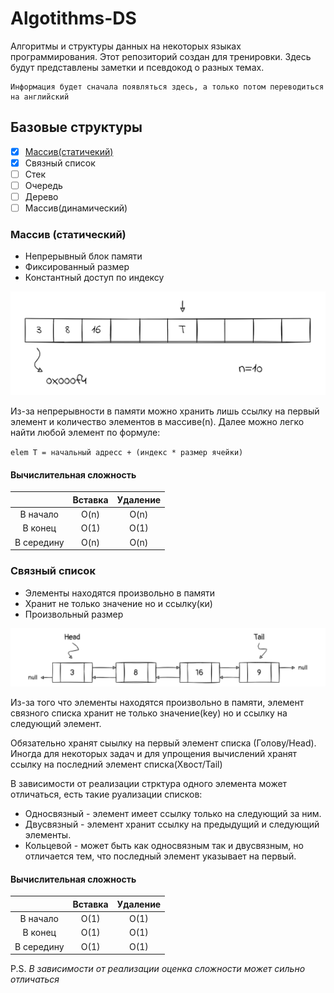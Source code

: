 # Algotithms-DS

Алгоритмы и структуры данных на некоторых языках программирования. Этот репозиторий создан для тренировки. Здесь будут представлены заметки и псевдокод о разных темах.

    Информация будет сначала появляться здесь, а только потом переводиться на английский

## Базовые структуры

* [x] [Массив(статичекий)](#array)
* [x] Связный список
* [ ] Стек
* [ ] Очередь
* [ ] Дерево
* [ ] Массив(динамический)

### Массив (статический) <a name="array"></a>

* Непрерывный блок памяти
* Фиксированный размер
* Константный доступ по индексу

![array image](array-static.png)

Из-за непрерывности в памяти можно хранить лишь ссылку на первый элемент и количество элементов в массиве(n). Далее можно легко найти любой элемент по формуле:

`
elem T = начальный адресс + (индекс * размер ячейки)
`

#### Вычислительная сложность

|            | Вставка | Удаление |
| :--------: | :-----: | :------: |
|  В начало  |  O(n)   |   O(n)   |
|  В конец   |  O(1)   |   O(1)   |
| В середину |  O(n)   |   O(n)   |

### Связный список

* Элементы находятся произвольно в памяти
* Хранит не только значение но и ссылку(ки)
* Произвольный размер

![linked list image](linked-list.png)

Из-за того что элементы находятся произвольно в памяти, элемент связного списка хранит не только значение(key) но и ссылку на следующий элемент.

Обязательно хранят сыылку на первый элемент списка (Голову/Head). Иногда для некоторых задач и для упрощения вычислений хранят ссылку на последний элемент списка(Хвост/Tail)

В зависимости от реализации стрктура одного элемента может отличаться, есть такие руализации списков:

* Односвязный - элемент имеет ссылку только на следующий за ним.
* Двусвязный - элемент хранит ссылку на предыдущий и следующий элементы.
* Кольцевой - может быть как односвязным так и двусвязным, но отличается тем, что последный элемент указывает на первый.

#### Вычислительная сложность

|            | Вставка | Удаление |
| :--------: | :-----: | :------: |
|  В начало  |  O(1)   |   O(1)   |
|  В конец   |  O(1)   |   O(1)   |
| В середину |  O(1)   |   O(1)   |

P.S. _В зависимости от реализации оценка сложности может сильно отличаться_
